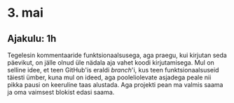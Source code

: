 # 3. mai
## Ajakulu: 1h
Tegelesin kommentaaride funktsionaalsusega, aga praegu, kui kirjutan seda päevikut, on jälle olnud üle nädala aja vahet koodi kirjutamisega. Mul on selline idee, et teen GitHub'is eraldi *branch*'i, kus teen funktsionaalsuseid täiesti ümber, kuna mul on ideed, aga pooleliolevate asjadega peale nii pikka pausi on keeruline taas alustada. Aga projekti pean ma valmis saama ja oma vaimsest blokist edasi saama.